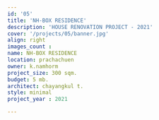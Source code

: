 ```yaml
---
id: '05'
title: 'NH-BOX RESIDENCE'
description: 'HOUSE RENOVATION PROJECT - 2021'
cover: '/projects/05/banner.jpg'
align: right
images_count :
name: NH-BOX RESIDENCE
location: prachachuen
owner: k.namhorm
project_size: 300 sqm.
budget: 5 mb.
architect: chayangkul t.
style: minimal
project_year : 2021

---
```

